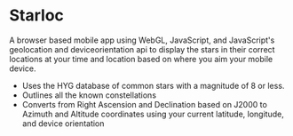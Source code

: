 # Starloc

A browser based mobile app using WebGL, JavaScript, and JavaScript's
geolocation and deviceorientation api to display the stars in their
correct locations at your time and location based on where you aim your mobile device.

* Uses the HYG database of common stars with a magnitude of 8 or less.
* Outlines all the known constellations
* Converts from Right Ascension and Declination based on J2000 to Azimuth and Altitude coordinates
using your current latitude, longitude, and device orientation

